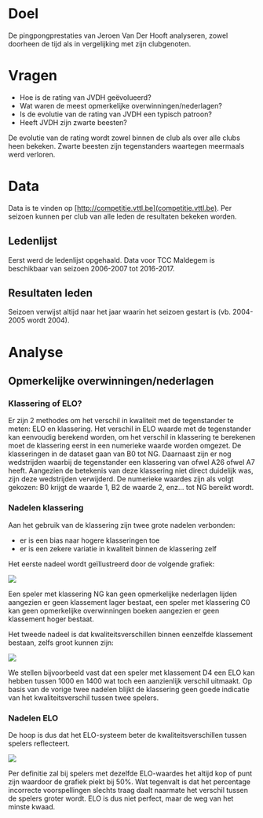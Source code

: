 # Doel

De pingpongprestaties van Jeroen Van Der Hooft analyseren, zowel doorheen de tijd als in vergelijking met zijn clubgenoten.

# Vragen

- Hoe is de rating van JVDH geëvolueerd?
- Wat waren de meest opmerkelijke overwinningen/nederlagen?
- Is de evolutie van de rating van JVDH een typisch patroon?
- Heeft JVDH zijn zwarte beesten?

De evolutie van de rating wordt zowel binnen de club als over alle clubs heen bekeken. Zwarte beesten zijn tegenstanders waartegen meermaals werd verloren.

# Data

Data is te vinden op [http://competitie.vttl.be](competitie.vttl.be). Per seizoen kunnen per club van alle leden de resultaten bekeken worden.

## Ledenlijst

Eerst werd de ledenlijst opgehaald. Data voor TCC Maldegem is beschikbaar van seizoen 2006-2007 tot 2016-2017.

## Resultaten leden

Seizoen verwijst altijd naar het jaar waarin het seizoen gestart is (vb. 2004-2005 wordt 2004).

# Analyse

## Opmerkelijke overwinningen/nederlagen

### Klassering of ELO?

Er zijn 2 methodes om het verschil in kwaliteit met de tegenstander te meten: ELO en klassering. Het verschil in ELO waarde met de tegenstander kan eenvoudig berekend worden, om het verschil in klassering te berekenen moet de klassering eerst in een numerieke waarde worden omgezet. De klasseringen in de dataset gaan van B0 tot NG. Daarnaast zijn er nog wedstrijden waarbij de tegenstander een klassering van ofwel A26 ofwel A7 heeft. Aangezien de betekenis van deze klassering niet direct duidelijk was, zijn deze wedstrijden verwijderd. De numerieke waardes zijn als volgt gekozen: B0 krijgt de waarde 1, B2 de waarde 2, enz... tot NG bereikt wordt.

### Nadelen klassering

Aan het gebruik van de klassering zijn twee grote nadelen verbonden:

* er is een bias naar hogere klasseringen toe
* er is een zekere variatie in kwaliteit binnen de klassering zelf

Het eerste nadeel wordt geïllustreerd door de volgende grafiek:

![](https://www.dropbox.com/s/fipdgiod9gvye30/graph_bias_higher_categories.png?dl=1)

Een speler met klassering NG kan geen opmerkelijke nederlagen lijden aangezien er geen klassement lager bestaat, een speler met klassering C0 kan geen opmerkelijke overwinningen boeken aangezien er geen klassement hoger bestaat.

Het tweede nadeel is dat kwaliteitsverschillen binnen eenzelfde klassement bestaan, zelfs groot kunnen zijn:

![](https://www.dropbox.com/s/r1rv3glv5t3pumg/graph_elo_within_category.png?dl=1)

We stellen bijvoorbeeld vast dat een speler met klassement D4 een ELO kan hebben tussen 1000 en 1400 wat toch een aanzienlijk verschil uitmaakt. Op basis van de vorige twee nadelen blijkt de klassering geen goede indicatie van het kwaliteitsverschil tussen twee spelers.

### Nadelen ELO

De hoop is dus dat het ELO-systeem beter de kwaliteitsverschillen tussen spelers reflecteert.

![](https://www.dropbox.com/s/cyob0gl9ex59o77/graph_expected_score_difference.png?dl=1)

Per definitie zal bij spelers met dezelfde ELO-waardes het altijd kop of punt zijn waardoor de grafiek piekt bij 50%. Wat tegenvalt is dat het percentage incorrecte voorspellingen slechts traag daalt naarmate het verschil tussen de spelers groter wordt. ELO is dus niet perfect, maar de weg van het minste kwaad.

